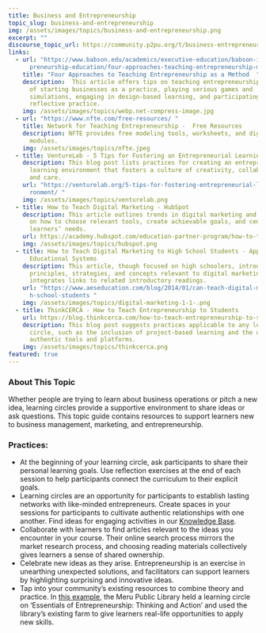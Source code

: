 ```yaml
---
title: Business and Entrepreneurship
topic_slug: business-and-entrepreneurship
img: /assets/images/topics/business-and-entrepreneurship.png
excerpt: ""
discourse_topic_url: https://community.p2pu.org/t/business-entrepreneurship-topic-guide/5760
links:
  - url: "https://www.babson.edu/academics/executive-education/babson-insight/entre\
      preneurship-education/four-approaches-teaching-entrepreneurship-method/# "
    title: "Four Approaches to Teaching Entrepreneurship as a Method  "
    description:  This article offers tips on teaching entrepreneurship as a method
      of starting businesses as a practice, playing serious games and
      simulations, engaging in design-based learning, and participating in
      reflective practice.
    img: /assets/images/topics/webp.net-compress-image.jpg
  - url: "https://www.nfte.com/free-resources/ "
    title: Network for Teaching Entrepreneurship -  Free Resources
    description: NFTE provides free modeling tools, worksheets, and digital learning
      modules.
    img: /assets/images/topics/nfte.jpeg
  - title: VentureLab - 5 Tips for Fostering an Entrepreneurial Learning Environment
    description: This blog post lists practices for creating an entrepreneurial
      learning environment that fosters a culture of creativity, collaboration,
      and care.
    url: "https://venturelab.org/5-tips-for-fostering-entrepreneurial-learning-envi\
      ronment/ "
    img: /assets/images/topics/venturelab.png
  - title: How to Teach Digital Marketing - HubSpot
    description: This article outlines trends in digital marketing and offers tips
      on how to choose relevant tools, create achievable goals, and center
      learners’ needs.
    url: https://academy.hubspot.com/education-partner-program/how-to-teach-digital-marketing
    img: /assets/images/topics/hubspot.png
  - title: How to Teach Digital Marketing to High School Students - Applied
      Educational Systems
    description: This article, though focused on high schoolers, introduces
      principles, strategies, and concepts relevant to digital marketing and
      integrates links to related introductory readings.
    url: "https://www.aeseducation.com/blog/2014/01/can-teach-digital-marketing-hig\
      h-school-students "
    img: /assets/images/topics/digital-marketing-1-1-.png
  - title: ThinkCERCA - How to Teach Entrepreneurship to Students
    url: https://blog.thinkcerca.com/how-to-teach-entrepreneurship-to-students
    description: This blog post suggests practices applicable to any learning
      circle, such as the inclusion of project-based learning and the use of
      authentic tools and platforms.
    img: /assets/images/topics/thinkcerca.png
featured: true
---
```

### About This Topic

Whether people are trying to learn about business operations or pitch a new idea, learning circles provide a supportive environment to share ideas or ask questions. This topic guide contains resources to support learners new to business management, marketing, and entrepreneurship.

### Practices:

* At the beginning of your learning circle, ask participants to share their personal learning goals. Use reflection exercises at the end of each session to help participants connect the curriculum to their explicit goals. 
* Learning circles are an opportunity for participants to establish lasting networks with like-minded entrepreneurs. Create spaces in your sessions for participants to cultivate authentic relationships with one another. Find ideas for engaging activities in our [Knowledge Base](https://docs.p2pu.org/methodology/learning-circle-structure). 
* Collaborate with learners to find articles relevant to the ideas you encounter in your course. Their online search process mirrors the market research process, and choosing reading materials collectively gives learners a sense of shared ownership.
* Celebrate new ideas as they arise. Entrepreneurship is an exercise in unearthing unexpected solutions, and facilitators can support learners by highlighting surprising and innovative ideas.
* Tap into your community’s existing resources to combine theory and practice. In [this example](https://www.eifl.net/eifl-in-action/economic-wellbeing-innovation-award-5), the Meru Public Library held a learning circle on ‘Essentials of Entrepreneurship: Thinking and Action’ and used the library’s existing farm to give learners real-life opportunities to apply new skills.
